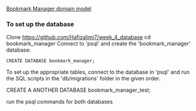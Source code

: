 [Bookmark Manager domain model](Flowchart.png)

### To set up the database
Clone https://github.com/Hafizalimi7/week_4_database
cd bookmark_manager
Connect to 'psql' and create the 'bookmark_manager' database:

```
CREATE DATABASE bookmark_manager;
```

To set up the appropriate tables, connect to the database in 'psql' and run the SQL scripts in the 'db/migrations' folder in the given order.

CREATE A ANOTHER DATABASE bookmark_manager_test;

run the psql commands for both databases